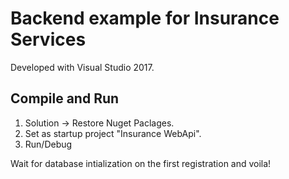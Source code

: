 # Backend example for Insurance Services

Developed with Visual Studio 2017.

## Compile and Run ##

1) Solution -> Restore Nuget Paclages.
2) Set as startup project "Insurance WebApi".
3) Run/Debug

Wait for database intialization on the first registration and voila!
